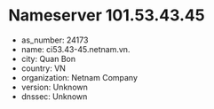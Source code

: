 # Nameserver 101.53.43.45

* as_number: 24173
* name: ci53.43-45.netnam.vn.
* city: Quan Bon
* country: VN
* organization: Netnam Company
* version: Unknown
* dnssec: Unknown
